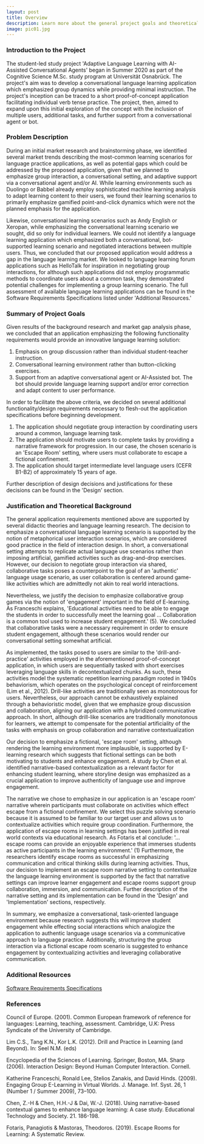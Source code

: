 ```yaml
---
layout: post
title: Overview
description: Learn more about the general project goals and theoretical background.
image: pic01.jpg
---
```


### Introduction to the Project
The student-led study project 'Adaptive Language Learning with AI-Assisted Conversational Agents' began in Summer 2020 as part of the Cognitive Science M.Sc. study program at Universität Osnabrück. The project's aim was to develop a conversational language learning application which emphasized group dynamics while providing minimal instruction. The project's inception can be traced to a short proof-of-concept application facilitating individual verb tense practice. The project, then, aimed to expand upon this initial exploration of the concept with the inclusion of multiple users, additional tasks, and further support from a conversational agent or bot.

### Problem Description
During an initial market research and brainstorming phase, we identified several market trends describing the most-common learning scenarios for language practice applications, as well as potential gaps which could be addressed by the proposed application, given that we planned to emphasize group interaction, a conversational setting, and adaptive support via a conversational agent and/or AI. While learning environments such as Duolingo or Babbel already employ sophisticated machine learning analysis to adapt learning content to their users, we found their learning scenarios to primarily emphasize gamified point-and-click dynamics which were not the planned emphasis for the application.

Likewise, conversational learning scenarios such as Andy English or Xeropan, while emphasizing the conversational learning scenario we sought, did so only for individual learners. We could not identify a language learning application which emphasized both a conversational, bot-supported learning scenario and negotiated interactions between multiple users. Thus, we concluded that our proposed application would address a gap in the language learning market. We looked to language learning forum applications such as HelloTalk for inspiration in negotiating group interactions, for although such applications did not employ programmatic methods to coordinate users about a common task, they demonstrated potential challenges for implementing a group learning scenario. The full assessment of available language learning applications can be found in the Software Requirements Specifications listed under 'Additional Resources.'

### Summary of Project Goals
Given results of the background research and market gap analysis phase, we concluded that an application emphasizing the following functionality requirements would provide an innovative language learning solution:

1. Emphasis on group discussion rather than individual student-teacher instruction.
2. Conversational learning environment rather than button-clicking exercises.
3. Support from an adaptive conversational agent or AI-Assisted bot. The bot should provide language learning support and/or error correction and adapt content to user performance.

In order to facilitate the above criteria, we decided on several additional functionality/design requirements necessary to flesh-out the application specifications before beginning development.

1. The application should negotiate group interaction by coordinating users around a common, language learning task.
2. The application should motivate users to complete tasks by providing a narrative framework for progression. In our case, the chosen scenario is an 'Escape Room' setting, where users must collaborate to escape a fictional confinement.
3. The application should target intermediate level language users (CEFR B1-B2) of approximately 15 years of age.

Further description of design decisions and justifications for these decisions can be found in the 'Design' section.

### Justification and Theoretical Background
The general application requirements mentioned above are supported by several didactic theories and language learning research. The decision to emphasize a conversational language learning scenario is supported by the notion of metaphorical user interaction scenarios, which are considered good practice in the field of interaction design. In short, a conversational setting attempts to replicate actual language use scenarios rather than imposing artificial, gamified activities such as drag-and-drop exercises. However, our decision to negotiate group interaction via shared, collaborative tasks poses a counterpoint to the goal of an 'authentic' language usage scenario, as user collaboration is centered around game-like activities which are admittedly not akin to real world interactions.

Nevertheless, we justify the decision to emphasize collaborative group games via the notion of 'engagement' important in the field of E-learning. As Franceschi explains, 'Educational activities need to be able to engage the students in order to successfully meet the learning goal … Collaboration is a common tool used to increase student engagement.' (5). We concluded that collaborative tasks were a necessary requirement in order to ensure student engagement, although these scenarios would render our conversational setting somewhat artificial.

As implemented, the tasks posed to users are similar to the 'drill-and-practice' activities employed in the aforementioned proof-of-concept application, in which users are sequentially tasked with short exercises leveraging language skills in decontextualized chunks. As such, these activities model the systematic repetition learning paradigm rooted in 1940s behaviorism, which operates on the psychological concept of reinforcement (Lim et al., 2012). Drill-like activities are traditionally seen as monotonous for users. Nevertheless, our approach cannot be exhaustively explained through a behavioristic model, given that we emphasize group discussion and collaboration, aligning our application with a hybridized communicative approach. In short, although drill-like scenarios are traditionally monotonous for learners, we attempt to compensate for the potential artificiality of the tasks with emphasis on group collaboration and narrative contextualization

Our decision to emphasize a fictional, 'escape room' setting, although rendering the learning environment more implausible, is supported by E-learning research which suggests that fictional settings can be both motivating to students and enhance engagement. A study by Chen et al. identified narrative-based contextualization as a relevant factor for enhancing student learning, where storyline design was emphasized as a crucial application to improve authenticity of language use and improve engagement.

The narrative we chose to emphasize in our application is an 'escape room' narrative wherein participants must collaborate on activities which effect escape from a fictional confinement. We select this puzzle solving scenario because it is assumed to be familiar to our target user and allows us to contextualize activities which require group coordination. Furthermore, the application of escape rooms in learning settings has been justified in real world contexts via educational research. As Fotaris et al conclude: '... escape rooms can provide an enjoyable experience that immerses students as active participants in the learning environment.' (1) Furthermore, the researchers identify escape rooms as successful in emphasizing communication and critical thinking skills during learning activities. Thus, our decision to implement an escape room narrative setting to contextualize the language learning environment is supported by the fact that narrative settings can improve learner engagement and escape rooms support group collaboration, immersion, and communication. Further description of the narrative setting and its implementation can be found in the 'Design' and 'Implementation' sections, respectively.

In summary, we emphasize a conversational, task-oriented language environment because research suggests this will improve student engagement while effecting social interactions which analogize the application to authentic language usage scenarios via a communicative approach to language practice. Additionally, structuring the group interaction via a fictional escape room scenario is suggested to enhance engagement by contextualizing activities and leveraging collaborative communication.

### Additional Resources
[Software Requirements Specifications](https://www.google.com)

### References
Council of Europe. (2001). Common European framework of reference for languages:
  Learning, teaching, assessment. Cambridge, U.K: Press Syndicate of the University
  of Cambridge.

Lim C.S., Tang K.N., Kor L.K. (2012). Drill and Practice in Learning (and Beyond). In: Seel N.M. (eds)

Encyclopedia of the Sciences of Learning. Springer, Boston, MA.
  Sharp (2006). Interaction Design: Beyond Human Computer Interaction. Cornell.

Katherine Franceschi, Ronald Lee, Stelios Zanakis, and David Hinds. (2009). Engaging Group E-Learning in Virtual Worlds. J. Manage. Inf. Syst. 26, 1 (Number 1 / Summer 2009), 73–100.

Chen, Z.-H & Chen, H.H.-J & Dai, W.-J. (2018). Using narrative-based contextual games to enhance language learning: A case study. Educational Technology and Society. 21. 186-198.

Fotaris, Panagiotis & Mastoras, Theodoros. (2019). Escape Rooms for Learning: A Systematic Review.
